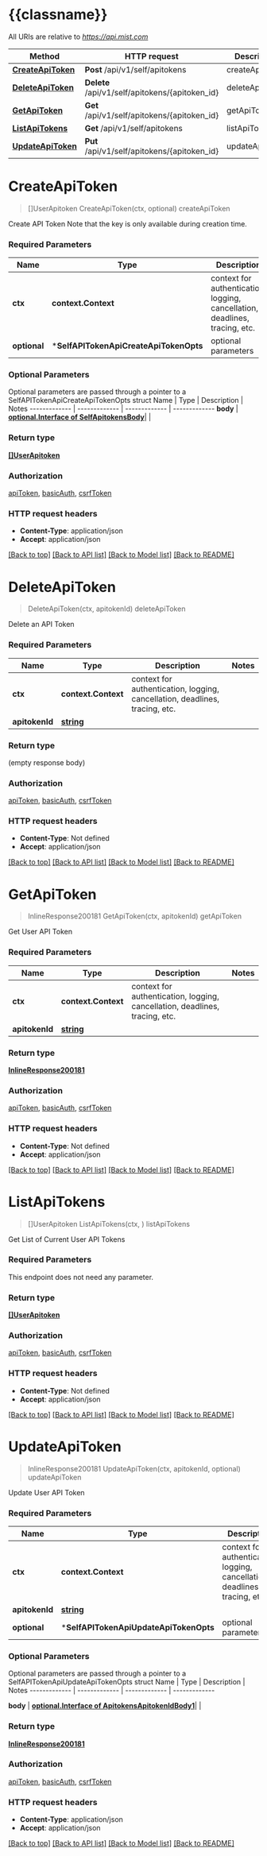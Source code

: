 # {{classname}}

All URIs are relative to *https://api.mist.com*

Method | HTTP request | Description
------------- | ------------- | -------------
[**CreateApiToken**](SelfAPITokenApi.md#CreateApiToken) | **Post** /api/v1/self/apitokens | createApiToken
[**DeleteApiToken**](SelfAPITokenApi.md#DeleteApiToken) | **Delete** /api/v1/self/apitokens/{apitoken_id} | deleteApiToken
[**GetApiToken**](SelfAPITokenApi.md#GetApiToken) | **Get** /api/v1/self/apitokens/{apitoken_id} | getApiToken
[**ListApiTokens**](SelfAPITokenApi.md#ListApiTokens) | **Get** /api/v1/self/apitokens | listApiTokens
[**UpdateApiToken**](SelfAPITokenApi.md#UpdateApiToken) | **Put** /api/v1/self/apitokens/{apitoken_id} | updateApiToken

# **CreateApiToken**
> []UserApitoken CreateApiToken(ctx, optional)
createApiToken

Create API Token Note that the key is only available during creation time.

### Required Parameters

Name | Type | Description  | Notes
------------- | ------------- | ------------- | -------------
 **ctx** | **context.Context** | context for authentication, logging, cancellation, deadlines, tracing, etc.
 **optional** | ***SelfAPITokenApiCreateApiTokenOpts** | optional parameters | nil if no parameters

### Optional Parameters
Optional parameters are passed through a pointer to a SelfAPITokenApiCreateApiTokenOpts struct
Name | Type | Description  | Notes
------------- | ------------- | ------------- | -------------
 **body** | [**optional.Interface of SelfApitokensBody**](SelfApitokensBody.md)|  | 

### Return type

[**[]UserApitoken**](user_apitoken.md)

### Authorization

[apiToken](../README.md#apiToken), [basicAuth](../README.md#basicAuth), [csrfToken](../README.md#csrfToken)

### HTTP request headers

 - **Content-Type**: application/json
 - **Accept**: application/json

[[Back to top]](#) [[Back to API list]](../README.md#documentation-for-api-endpoints) [[Back to Model list]](../README.md#documentation-for-models) [[Back to README]](../README.md)

# **DeleteApiToken**
> DeleteApiToken(ctx, apitokenId)
deleteApiToken

Delete an API Token

### Required Parameters

Name | Type | Description  | Notes
------------- | ------------- | ------------- | -------------
 **ctx** | **context.Context** | context for authentication, logging, cancellation, deadlines, tracing, etc.
  **apitokenId** | [**string**](.md)|  | 

### Return type

 (empty response body)

### Authorization

[apiToken](../README.md#apiToken), [basicAuth](../README.md#basicAuth), [csrfToken](../README.md#csrfToken)

### HTTP request headers

 - **Content-Type**: Not defined
 - **Accept**: application/json

[[Back to top]](#) [[Back to API list]](../README.md#documentation-for-api-endpoints) [[Back to Model list]](../README.md#documentation-for-models) [[Back to README]](../README.md)

# **GetApiToken**
> InlineResponse200181 GetApiToken(ctx, apitokenId)
getApiToken

Get User API Token

### Required Parameters

Name | Type | Description  | Notes
------------- | ------------- | ------------- | -------------
 **ctx** | **context.Context** | context for authentication, logging, cancellation, deadlines, tracing, etc.
  **apitokenId** | [**string**](.md)|  | 

### Return type

[**InlineResponse200181**](inline_response_200_181.md)

### Authorization

[apiToken](../README.md#apiToken), [basicAuth](../README.md#basicAuth), [csrfToken](../README.md#csrfToken)

### HTTP request headers

 - **Content-Type**: Not defined
 - **Accept**: application/json

[[Back to top]](#) [[Back to API list]](../README.md#documentation-for-api-endpoints) [[Back to Model list]](../README.md#documentation-for-models) [[Back to README]](../README.md)

# **ListApiTokens**
> []UserApitoken ListApiTokens(ctx, )
listApiTokens

Get List of Current User API Tokens

### Required Parameters
This endpoint does not need any parameter.

### Return type

[**[]UserApitoken**](user_apitoken.md)

### Authorization

[apiToken](../README.md#apiToken), [basicAuth](../README.md#basicAuth), [csrfToken](../README.md#csrfToken)

### HTTP request headers

 - **Content-Type**: Not defined
 - **Accept**: application/json

[[Back to top]](#) [[Back to API list]](../README.md#documentation-for-api-endpoints) [[Back to Model list]](../README.md#documentation-for-models) [[Back to README]](../README.md)

# **UpdateApiToken**
> InlineResponse200181 UpdateApiToken(ctx, apitokenId, optional)
updateApiToken

Update User API Token

### Required Parameters

Name | Type | Description  | Notes
------------- | ------------- | ------------- | -------------
 **ctx** | **context.Context** | context for authentication, logging, cancellation, deadlines, tracing, etc.
  **apitokenId** | [**string**](.md)|  | 
 **optional** | ***SelfAPITokenApiUpdateApiTokenOpts** | optional parameters | nil if no parameters

### Optional Parameters
Optional parameters are passed through a pointer to a SelfAPITokenApiUpdateApiTokenOpts struct
Name | Type | Description  | Notes
------------- | ------------- | ------------- | -------------

 **body** | [**optional.Interface of ApitokensApitokenIdBody1**](ApitokensApitokenIdBody1.md)|  | 

### Return type

[**InlineResponse200181**](inline_response_200_181.md)

### Authorization

[apiToken](../README.md#apiToken), [basicAuth](../README.md#basicAuth), [csrfToken](../README.md#csrfToken)

### HTTP request headers

 - **Content-Type**: application/json
 - **Accept**: application/json

[[Back to top]](#) [[Back to API list]](../README.md#documentation-for-api-endpoints) [[Back to Model list]](../README.md#documentation-for-models) [[Back to README]](../README.md)


